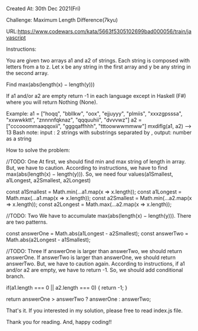 Created At: 30th Dec 2021(Fri)

Challenge: Maximum Length Difference(7kyu)

URL:https://www.codewars.com/kata/5663f5305102699bad000056/train/javascript

Instructions:

You are given two arrays a1 and a2 of strings. Each string is composed with letters from a to z. Let x be any string in the first array and y be any string in the second array.

Find max(abs(length(x) − length(y)))

If a1 and/or a2 are empty return -1 in each language except in Haskell (F#) where you will return Nothing (None).

Example:
a1 = ["hoqq", "bbllkw", "oox", "ejjuyyy", "plmiis", "xxxzgpsssa", "xxwwkktt", "znnnnfqknaz", "qqquuhii", "dvvvwz"]
a2 = ["cccooommaaqqoxii", "gggqaffhhh", "tttoowwwmmww"]
mxdiflg(a1, a2) --> 13
Bash note:
input : 2 strings with substrings separated by ,
output: number as a string

How to solve the problem:

//TODO: One 
At first, we should find min and max string of length in array. But, we have to caution. According to instructions, we have to find max(abs(length(x) − length(y))). So, we need four values(a1Smallest, a1Longest, a2Smallest, a2Longest)

const a1Smallest = Math.min(...a1.map(x => x.length));
const a1Longest = Math.max(...a1.map(x => x.length));
const a2Smallest = Math.min(...a2.map(x => x.length));
const a2Longest = Math.max(...a2.map(x => x.length));

//TODO: Two
We have to accumulate max(abs(length(x) − length(y))).
There are two patterns.

const answerOne = Math.abs(a1Longest - a2Smallest);
const answerTwo = Math.abs(a2Longest - a1Smallest);


//TODO: Three
If answerOne is larger than answerTwo, we should return answerOne. If answerTwo is larger than answerOne, we should return answerTwo. But, we have to caution again. According to instructions, if a1 and/or a2 are empty, we have to return -1. So, we should add conditional branch.

if(a1.length === 0 || a2.length === 0) {
    return -1;
}
    
return answerOne > answerTwo ? answerOne : answerTwo;

That's it.
If you interested in my solution, please free to read index.js file.

Thank you for reading.
And, happy coding!!